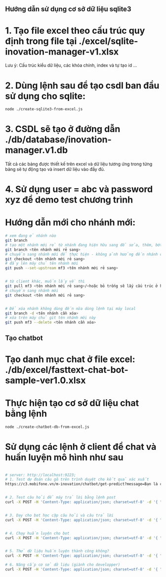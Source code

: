 ## Hướng dẫn sử dụng cơ sở dữ liệu sqlite3
# 1. Tạo file excel theo cấu trúc quy định trong file tại ./excel/sqlite-inovation-manager-v1.xlsx
Lưu ý: Cấu trúc kiểu dữ liệu, các khóa chính, index và tự tạo id ...

# 2. Dùng lệnh sau để tạo csdl ban đầu sử dụng cho sqlite:
```sh
node ./create-sqlite3-from-excel.js
```

# 3. CSDL sẽ tạo ở đường dẫn ./db/database/inovation-manager.v1.db
Tất cả các bảng được thiết kế trên excel và dữ liệu tương ứng trong từng bảng sẽ tự động tạo và insert dữ liệu vào đầy đủ.

# 4. Sử dụng user = abc và password xyz để demo test chương trình

# Hướng dẫn mới cho nhánh mới:

``` sh
# xem đang ở nhánh nào
git branch
# tạo một nhánh mới rẻ từ nhánh đang hiện hữu sang để sửa, thêm, bớt
git branch <tên nhánh mới rẻ sang>
# chuyển sang nhánh mới để thực hiện - không ảnh hưởng đến nhánh cũ
git checkout <tên nhánh mới rẻ sang>
# đẩy lên máy chủ tên nhánh mới
git push --set-upstream mf3 <tên nhánh mới rẻ sang>


# từ client khác, muốn lấy về thì
git pull mf3 <tên nhánh mới rẻ sang>/<hoặc bỏ trống sẽ lấy cấu trúc ở header>
# chuyển sang nhánh mới
git checkout <tên nhánh mới rẻ sang>


# Để xóa nhánh không dùng đến nữa dùng lệnh tại máy local
git branch -d <tên nhánh cần xóa>
# xóa trên máy chủ git tên nhánh mới này
git push mf3 --delete <tên nhánh cần xóa>

```


## Tạo chatbot
# Tạo danh mục chat ở file excel: ./db/excel/fasttext-chat-bot-sample-ver1.0.xlsx
# Thực hiện tạo cơ sở dữ liệu chat bằng lệnh
``` sh
node ./create-chatbot-db-from-excel.js
```
# Sử dụng các lệnh ở client để chat và huấn luyện mô hình như sau
```sh

# server: http://localhost:9223;
# 1. Test dự đoán câu gõ trên trình duyệt cho kết quả xác xuất
https://c3.mobifone.vn/m-inovation/chatbot/get-predict?message=Bạn là con trai hay con gái


# 2. Test câu hỏi để máy trả lời bằng lệnh post
curl -X POST -H 'Content-Type: application/json; charset=utf-8' -d '{ "message": "Xin chào bạn"}' https://c3.mobifone.vn/m-inovation/chatbot/request-answer


# 3. Dạy cho bot học cặp câu hỏi và câu trả lời
curl -X POST -H 'Content-Type: application/json; charset=utf-8' -d '{ "request":"Bạn là con trai hay con gái", "response":"Tôi là người máy, giới tính linh hoạt", "intent_name":"Giới tính"}' https://c3.mobifone.vn/m-inovation/chatbot/train-answer


# 4. Chạy huấn luyện cho bot
curl -X POST -H 'Content-Type: application/json; charset=utf-8' -d '{ "message": "run train"}' https://c3.mobifone.vn/m-inovation/chatbot/run-train


# 5. Thử dữ liệu huấn luyện thành công không?
curl -X POST -H 'Content-Type: application/json; charset=utf-8' -d '{ "message": "trai hay gái"}' https://c3.mobifone.vn/m-inovation/chatbot/request-answer

# 6. Nâng cấp cơ sở dữ liệu (giành cho developper)
curl -X POST -H 'Content-Type: application/json; charset=utf-8' -d '{ "sql": "select id, request, response, intent_name, intent_id, status from bot_logs where status=2 and intent_name is not null"}' http://localhost:9223/m-inovation/chatbot/upgrade-database

```


